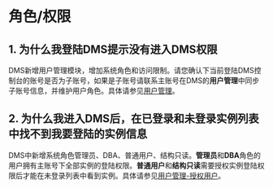 # 角色/权限

## 1. 为什么我登陆DMS提示没有进入DMS权限

DMS新增用户管理模块，增加系统角色和访问限制。请您确认下当前登陆DMS控制台的账号是否为子账号，如果是子账号请联系主账号在DMS的**用户管理**中同步子账号信息，并维护用户角色。具体请参见[用户管理](../Operation-Guide/user-management.md)。

## 2. 为什么我进入DMS后，在已登录和未登录实例列表中找不到我要登陆的实例信息

DMS中新增系统角色管理员、DBA、普通用户、结构只读。**管理员**和**DBA**角色的用户拥有主账号下全部实例的登陆权限。**普通用户**和**结构只读**需要授权实例登陆权限后才能在未登录列表中看到实例。具体请参见[用户管理-授权用户](user-management#authority-content-1)。

